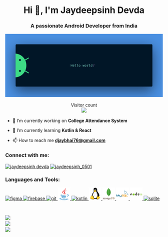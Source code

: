 <h1 align="center">Hi 👋, I'm Jaydeepsinh Devda</h1>
<h3 align="center">A passionate Android Developer from India</h3>


<img src="https://github.com/Jaydeepsinh-Devda/Jaydeepsinh-Devda/blob/main/banner.png" alt="Hello World">

<p align="center"> 
  Visitor count<br>
  <img src="https://profile-counter.glitch.me/Jaydeepsinh-Devda/count.svg" />
</p>


- 🔭 I’m currently working on **College Attendance System**

- 🌱 I’m currently learning **Kotlin & React**

- 📫 How to reach me **djaybhai76@gmail.com**


<h3 align="left">Connect with me:</h3>
<p align="left">
<a href="https://linkedin.com/in/jaydeepsinh devda" target="blank"><img align="center" src="https://raw.githubusercontent.com/rahuldkjain/github-profile-readme-generator/master/src/images/icons/Social/linked-in-alt.svg" alt="jaydeepsinh devda" height="30" width="40" /></a>
<a href="https://instagram.com/jaydeepsinh_0501" target="blank"><img align="center" src="https://raw.githubusercontent.com/rahuldkjain/github-profile-readme-generator/master/src/images/icons/Social/instagram.svg" alt="jaydeepsinh_0501" height="30" width="40" /></a>
</p>

<h3 align="left">Languages and Tools:</h3>
<p align="left"> <a href="https://www.figma.com/" target="_blank" rel="noreferrer"> <img src="https://www.vectorlogo.zone/logos/figma/figma-icon.svg" alt="figma" width="40" height="40"/> </a> <a href="https://firebase.google.com/" target="_blank" rel="noreferrer"> <img src="https://www.vectorlogo.zone/logos/firebase/firebase-icon.svg" alt="firebase" width="40" height="40"/> </a> <a href="https://git-scm.com/" target="_blank" rel="noreferrer"> <img src="https://www.vectorlogo.zone/logos/git-scm/git-scm-icon.svg" alt="git" width="40" height="40"/> </a> <a href="https://www.java.com" target="_blank" rel="noreferrer"> <img src="https://raw.githubusercontent.com/devicons/devicon/master/icons/java/java-original.svg" alt="java" width="40" height="40"/> </a> <a href="https://kotlinlang.org" target="_blank" rel="noreferrer"> <img src="https://www.vectorlogo.zone/logos/kotlinlang/kotlinlang-icon.svg" alt="kotlin" width="40" height="40"/> </a> <a href="https://www.linux.org/" target="_blank" rel="noreferrer"> <img src="https://raw.githubusercontent.com/devicons/devicon/master/icons/linux/linux-original.svg" alt="linux" width="40" height="40"/> </a> <a href="https://www.mongodb.com/" target="_blank" rel="noreferrer"> <img src="https://raw.githubusercontent.com/devicons/devicon/master/icons/mongodb/mongodb-original-wordmark.svg" alt="mongodb" width="40" height="40"/> </a> <a href="https://www.mysql.com/" target="_blank" rel="noreferrer"> <img src="https://raw.githubusercontent.com/devicons/devicon/master/icons/mysql/mysql-original-wordmark.svg" alt="mysql" width="40" height="40"/> </a> <a href="https://nodejs.org" target="_blank" rel="noreferrer"> <img src="https://raw.githubusercontent.com/devicons/devicon/master/icons/nodejs/nodejs-original-wordmark.svg" alt="nodejs" width="40" height="40"/> </a> <a href="https://www.sqlite.org/" target="_blank" rel="noreferrer"> <img src="https://www.vectorlogo.zone/logos/sqlite/sqlite-icon.svg" alt="sqlite" width="40" height="40"/> </a> </p><br/>


![](https://github-readme-stats.vercel.app/api?username=Jaydeepsinh-Devda&theme=calm&show_icons=true)<br/>
![](https://github-readme-streak-stats.herokuapp.com/?user=Jaydeepsinh-Devda&theme=calm&hide_border=false)<br/>
![](https://github-readme-stats.vercel.app/api/top-langs/?username=Jaydeepsinh-Devda&theme=calm&hide_border=false&include_all_commits=true&count_private=true&layout=compact)

